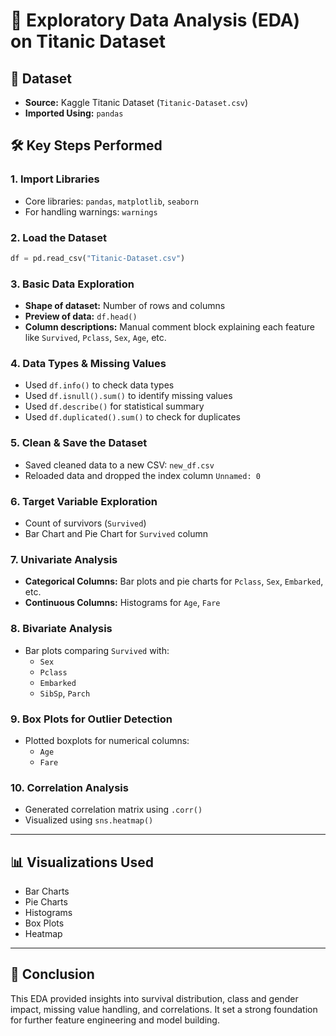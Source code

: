 
# 🧪 Exploratory Data Analysis (EDA) on Titanic Dataset

## 📁 Dataset
- **Source:** Kaggle Titanic Dataset (`Titanic-Dataset.csv`)
- **Imported Using:** `pandas`

## 🛠️ Key Steps Performed

### 1. **Import Libraries**
- Core libraries: `pandas`, `matplotlib`, `seaborn`
- For handling warnings: `warnings`

### 2. **Load the Dataset**
```python
df = pd.read_csv("Titanic-Dataset.csv")
```

### 3. **Basic Data Exploration**
- **Shape of dataset:** Number of rows and columns
- **Preview of data:** `df.head()`
- **Column descriptions:** Manual comment block explaining each feature like `Survived`, `Pclass`, `Sex`, `Age`, etc.

### 4. **Data Types & Missing Values**
- Used `df.info()` to check data types
- Used `df.isnull().sum()` to identify missing values
- Used `df.describe()` for statistical summary
- Used `df.duplicated().sum()` to check for duplicates

### 5. **Clean & Save the Dataset**
- Saved cleaned data to a new CSV: `new_df.csv`
- Reloaded data and dropped the index column `Unnamed: 0`

### 6. **Target Variable Exploration**
- Count of survivors (`Survived`)
- Bar Chart and Pie Chart for `Survived` column

### 7. **Univariate Analysis**
- **Categorical Columns:** Bar plots and pie charts for `Pclass`, `Sex`, `Embarked`, etc.
- **Continuous Columns:** Histograms for `Age`, `Fare`

### 8. **Bivariate Analysis**
- Bar plots comparing `Survived` with:
  - `Sex`
  - `Pclass`
  - `Embarked`
  - `SibSp`, `Parch`

### 9. **Box Plots for Outlier Detection**
- Plotted boxplots for numerical columns:
  - `Age`
  - `Fare`

### 10. **Correlation Analysis**
- Generated correlation matrix using `.corr()`
- Visualized using `sns.heatmap()`

---

## 📊 Visualizations Used
- Bar Charts
- Pie Charts
- Histograms
- Box Plots
- Heatmap

---

## 📝 Conclusion
This EDA provided insights into survival distribution, class and gender impact, missing value handling, and correlations. It set a strong foundation for further feature engineering and model building.
